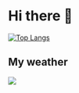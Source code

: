 # Hi there 👋

[![Top Langs](https://github-readme-stats.vercel.app/api/top-langs/?username=mstrow&layout=compact&langs_count=8)](https://github.com/anuraghazra/github-readme-stats)

## My weather
<img
 src="https://capture-website-api.herokuapp.com/capture?url=https://widgets.niwa.co.nz/summaries/nz/42910430/3/white&width=800&height=200" />
